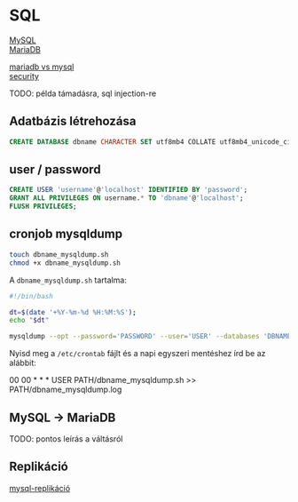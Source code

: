 # SQL

[MySQL](https://www.mysql.com/)\
[MariaDB](https://mariadb.com)

[mariadb vs mysql](https://mariadb.com/kb/en/library/mariadb-vs-mysql-compatibility/)\
[security](https://mariadb.com/resources/blog/mariadb-database-security)

TODO: példa támadásra, sql injection-re

## Adatbázis létrehozása

```sql
CREATE DATABASE dbname CHARACTER SET utf8mb4 COLLATE utf8mb4_unicode_ci;
```

## user / password

```sql
CREATE USER 'username'@'localhost' IDENTIFIED BY 'password';
GRANT ALL PRIVILEGES ON username.* TO 'dbname'@'localhost';
FLUSH PRIVILEGES;
```

## cronjob mysqldump

```bash
touch dbname_mysqldump.sh
chmod +x dbname_mysqldump.sh
```

A `dbname_mysqldump.sh` tartalma:

```bash
#!/bin/bash

dt=$(date '+%Y-%m-%d %H:%M:%S');
echo "$dt"

mysqldump --opt --password='PASSWORD' --user='USER' --databases 'DBNAME' > PATH/dbname_`date +\%Y\%m\%d_\%H\%M`.sql
```

Nyisd meg a `/etc/crontab` fájlt és a napi egyszeri mentéshez írd be az alábbit:

00 00 * * * USER PATH/dbname_mysqldump.sh >> PATH/dbname_mysqldump.log

## MySQL -> MariaDB

TODO: pontos leírás a váltásról

## Replikáció

[mysql-replikáció](http://devsolution.hu/a-mysql-replikacios-es-clusterezesi-lehetosegeinek-bemutatasa-1/)
